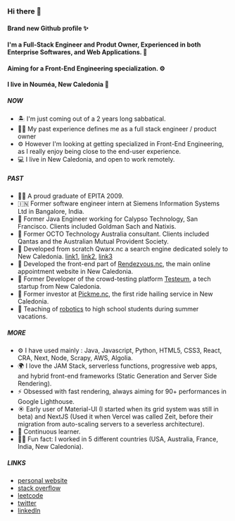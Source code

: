 ### Hi there 👋

#### Brand new Github profile ✨

#### I'm a Full-Stack Engineer and Produt Owner, Experienced in both Enterprise Softwares, and Web Applications. 🧰

#### Aiming for a Front-End Engineering specialization. ⚙️

#### I live in Nouméa, New Caledonia 🌴

##### NOW
- 🏝 I'm just coming out of a 2 years long sabbatical.
- 💁‍♂️ My past experience defines me as a full stack engineer / product owner
- ⚙️ However I'm looking at getting specialized in Front-End Engineering, as I really enjoy being close to the end-user experience.
- 💻 I live in New Caledonia, and open to work remotely.

##### PAST
- 👨‍🎓 A proud graduate of EPITA 2009.
- 🇮🇳 Former software engineer intern at Siemens Information Systems Ltd in Bangalore, India.
- 🏦 Former Java Engineer working for Calypso Technology, San Francisco. Clients included Goldman Sach and Natixis.
- 🧐 Former OCTO Technology Australia consultant. Clients included Qantas and the Australian Mutual Provident Society.
- 🔎 Developed from scratch Qwarx.nc a search engine dedicated solely to New Caledonia. [link1](https://www.moncoachwebmarketing.nc/2558-qwarx-nc-naissance-dun-moteur-de-recherche-caledonien), [link2](https://madein.nc/rubriques/economique-et-social/2295-un-moteur-de-recherche-100-local), [link3](https://www.lnc.nc/article/nouvelle-caledonie/economie/qwarx-le-moteur-de-recherche-local-peut-il-reussir-a-s-imposer)
- 📖 Developed the front-end part of [Rendezvous.nc](https://rendezvous.nc/), the main online appointment website in New Caledonia.
- 🐞 Former Developer of the crowd-testing platform [Testeum](https://testeum.com/), a tech startup from New Caledonia.
- 🚕 Former investor at [Pickme.nc](https://www.youtube.com/watch?v=JjRdM5riTBM), the first ride hailing service in New Caledonia.
- 🤖 Teaching of [robotics](https://www.linkedin.com/pulse/claque-ton-code-et-design-robot-o-charlotte-ullmann/?originalSubdomain=fr) to high school students during summer vacations.

##### MORE
- ⚙️ I have used mainly : Java, Javascript, Python, HTML5, CSS3, React, CRA, Next, Node, Scrapy, AWS, Algolia.
- 🌍 I love the JAM Stack, serverless functions, progressive web apps, and hybrid front-end frameworks (Static Generation and Server Side Rendering).
- ⚡️ Obsessed with fast rendering, always aiming for 90+ performances in Google Lighthouse.
- ☀️ Early user of Material-UI (I started when its grid system was still in beta) and NextJS (Used it when Vercel was called Zeit, before their migration from auto-scaling servers to a severless architecture).
- 🌱 Continuous learner.
- 💁‍♂️ Fun fact: I worked in 5 different countries (USA, Australia, France, India, New Caledonia).

##### LINKS
- [personal website](https://romainlavoix.com)
- [stack overflow](https://stackoverflow.com/users/2617419)
- [leetcode](https://leetcode.com/romain_lavoix/)
- [twitter](https://twitter.com/romain_lavoix)
- [linkedIn](https://www.linkedin.com/in/romain-lavoix/)
